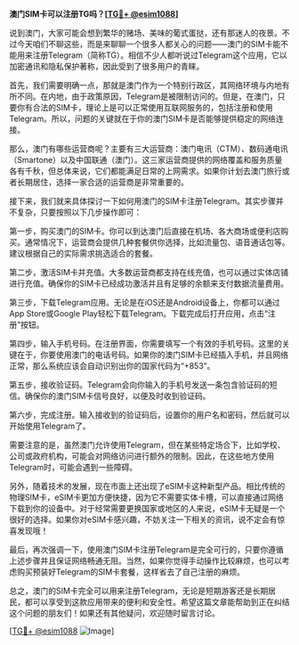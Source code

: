 **澳门SIM卡可以注册TG吗？[[TG💪+ @esim1088](https://t.me/s/esim1088)]**

说到澳门，大家可能会想到繁华的赌场、美味的葡式蛋挞，还有那迷人的夜景。不过今天咱们不聊这些，而是来聊聊一个很多人都关心的问题——澳门的SIM卡能不能用来注册Telegram（简称TG）。相信不少人都听说过Telegram这个应用，它以加密通讯和隐私保护著称，因此受到了很多用户的青睐。

首先，我们需要明确一点，那就是澳门作为一个特别行政区，其网络环境与内地有所不同。在内地，由于政策原因，Telegram是被限制访问的。但是，在澳门，只要你有合法的SIM卡，理论上是可以正常使用互联网服务的，包括注册和使用Telegram。所以，问题的关键就在于你的澳门SIM卡是否能够提供稳定的网络连接。

那么，澳门有哪些运营商呢？主要有三大运营商：澳门电讯（CTM）、数码通电讯（Smartone）以及中国联通（澳门）。这三家运营商提供的网络覆盖和服务质量各有千秋，但总体来说，它们都能满足日常的上网需求。如果你计划去澳门旅行或者长期居住，选择一家合适的运营商是非常重要的。

接下来，我们就来具体探讨一下如何用澳门的SIM卡注册Telegram。其实步骤并不复杂，只要按照以下几步操作即可：

第一步，购买澳门的SIM卡。你可以到达澳门后直接在机场、各大商场或便利店购买。通常情况下，运营商会提供几种套餐供你选择，比如流量包、语音通话包等。建议根据自己的实际需求挑选适合的套餐。

第二步，激活SIM卡并充值。大多数运营商都支持在线充值，也可以通过实体店铺进行充值。确保你的SIM卡已经成功激活并且有足够的余额来支付数据流量费用。

第三步，下载Telegram应用。无论是在iOS还是Android设备上，你都可以通过App Store或Google Play轻松下载Telegram。下载完成后打开应用，点击“注册”按钮。

第四步，输入手机号码。在注册界面，你需要填写一个有效的手机号码。这里的关键在于，你要使用澳门的电话号码。如果你的澳门SIM卡已经插入手机，并且网络正常，那么系统应该会自动识别出你的国家代码为“+853”。

第五步，接收验证码。Telegram会向你输入的手机号发送一条包含验证码的短信。确保你的澳门SIM卡信号良好，以便及时收到验证码。

第六步，完成注册。输入接收到的验证码后，设置你的用户名和密码，然后就可以开始使用Telegram了。

需要注意的是，虽然澳门允许使用Telegram，但在某些特定场合下，比如学校、公司或政府机构，可能会对网络访问进行额外的限制。因此，在这些地方使用Telegram时，可能会遇到一些障碍。

另外，随着技术的发展，现在市面上还出现了eSIM卡这种新型产品。相比传统的物理SIM卡，eSIM卡更加方便快捷，因为它不需要实体卡槽，可以直接通过网络下载到你的设备中。对于经常需要更换国家或地区的人来说，eSIM卡无疑是一个很好的选择。如果你对eSIM卡感兴趣，不妨关注一下相关的资讯，说不定会有惊喜发现哦！

最后，再次强调一下，使用澳门SIM卡注册Telegram是完全可行的，只要你遵循上述步骤并且保证网络畅通无阻。当然，如果你觉得手动操作比较麻烦，也可以考虑购买预装好Telegram的SIM卡套餐，这样省去了自己注册的麻烦。

总之，澳门的SIM卡完全可以用来注册Telegram，无论是短期游客还是长期居民，都可以享受到这款应用带来的便利和安全性。希望这篇文章能帮助到正在纠结这个问题的朋友们！如果还有其他疑问，欢迎随时留言讨论。

[[TG💪+ @esim1088](https://t.me/s/esim1088) ![Image](https://i.postimg.cc/4NQfJmqS/Snipaste-2025-05-13-00-14-12.png)]